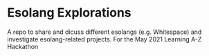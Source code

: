 # Esolang Explorations

A repo to share and dicuss different esolangs (e.g. Whitespace) and investigate esolang-related projects. For the May 2021 Learning A-Z Hackathon
